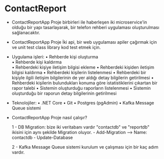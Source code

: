 # ContactReport
- ContactReportApp Proje birbirleri ile haberleşen iki microservice'in olduğu bir yapı tasarlayarak, bir telefon rehberi uygulaması oluşturulması sağlanacaktır.

- ContactReportApp Proje İki api, bir web uygulaması apiler çağırmak için ve unit test class library kod test etmek için.

- Uygulama işleri:
    • Rehberde kişi oluşturma <br />
    • Rehberde kişi kaldırma  <br />
    • Rehberdeki kişiye iletişim bilgisi ekleme 
    • Rehberdeki kişiden iletişim bilgisi kaldırma 
    • Rehberdeki kişilerin listelenmesi 
    • Rehberdeki bir kişiyle ilgili iletişim bilgilerinin de yer aldığı detay bilgilerin getirilmesi 
    • Rehberdeki kişilerin bulundukları konuma göre istatistiklerini çıkartan bir rapor talebi 
    • Sistemin oluşturduğu raporların listelenmesi 
    • Sistemin oluşturduğu bir raporun detay bilgilerinin getirilmesi 

-  Teknolojiler:
    • .NET Core
    • Git
    • Postgres (pgAdmin)
    • Kafka Message Queue sistemi
    
-  ContactReportApp Proje nasıl çalışır?
   
   1 - DB Migration: bize iki veritabanı vardır "contactdb" ve "reportdb" ikisini için aynı şekilde Migration oluyor.
        - Add-Migration --> Name: contactdb
        - Update-Database

   2 - Kafka Message Queue sistemi kurulum ve çalışması için bir kaç adım vardır.
   


